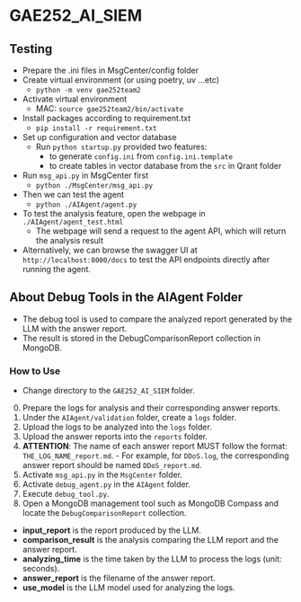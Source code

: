 # GAE252_AI_SIEM
## Testing
- Prepare the .ini files in MsgCenter/config folder
- Create virtual environment (or using poetry, uv ...etc)
  - `python -m venv gae252team2`
- Activate virtual environment
  - MAC: `source gae252team2/bin/activate`
- Install packages according to requirement.txt
  - `pip install -r requirement.txt`
- Set up configuration and vector database
  - Run `python startup.py` provided two features:
    - to generate `config.ini` from `config.ini.template`
    - to create tables in vector database from the `src` in Qrant folder
- Run `msg_api.py` in MsgCenter first
  - `python ./MsgCenter/msg_api.py`
- Then we can test the agent
  - `python ./AIAgent/agent.py`
- To test the analysis feature, open the webpage in `./AIAgent/agent_test.html`
  - The webpage will send a request to the agent API, which will return the analysis result
- Alternatively, we can browse the swagger UI at `http://localhost:8000/docs` to test the API endpoints directly after running the agent.

## About Debug Tools in the AIAgent Folder
- The debug tool is used to compare the analyzed report generated by the LLM with the answer report.
- The result is stored in the DebugComparisonReport collection in MongoDB.

### How to Use
- Change directory to the `GAE252_AI_SIEM` folder.
0. Prepare the logs for analysis and their corresponding answer reports.
  1. Under the `AIAgent/validation` folder, create a `logs` folder.
  2. Upload the logs to be analyzed into the `logs` folder.
  3. Upload the answer reports into the `reports` folder.
  4. **ATTENTION**: The name of each answer report MUST follow the format: `THE_LOG_NAME_report.md`. 
    - For example, for `DDoS.log`, the corresponding answer report should be named `DDoS_report.md`.
1. Activate `msg_api.py` in the `MsgCenter` folder.
2. Activate `debug_agent.py` in the `AIAgent` folder.
3. Execute `debug_tool.py`.
4. Open a MongoDB management tool such as MongoDB Compass and locate the `DebugComparisonReport` collection.
  - **input_report** is the report produced by the LLM.
  - **comparison_result** is the analysis comparing the LLM report and the answer report.
  - **analyzing_time** is the time taken by the LLM to process the logs (unit: seconds).
  - **answer_report** is the filename of the answer report.
  - **use_model** is the LLM model used for analyzing the logs.
